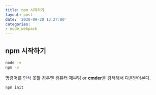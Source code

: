 ```yaml
---
title: npm 시작하기
layout: post
date: '2020-09-20 13:27:00'
categories:
- node_webpack
---
```


## npm 시작하기

```bash
node -v
npm -v
```

명령어를 인식 못할 경우엔 컴퓨터 재부팅 or **cmder**을 검색해서 다운받아본다.  

```bash
npm init
```